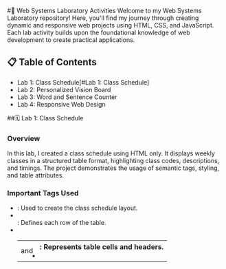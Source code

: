 #🌟 Web Systems Laboratory Activities
Welcome to my Web Systems Laboratory repository! Here, you'll find my journey through creating dynamic and responsive web projects using HTML, CSS, and JavaScript. Each lab activity builds upon the foundational knowledge of web development to create practical applications.
## 📋 Table of Contents
- Lab 1: Class Schedule[#Lab 1: Class Schedule]
- Lab 2: Personalized Vision Board
- Lab 3: Word and Sentence Counter
- Lab 4: Responsive Web Design

##🗓️ Lab 1: Class Schedule
### Overview
In this lab, I created a class schedule using HTML only. It displays weekly classes in a structured table format, highlighting class codes, descriptions, and timings. The project demonstrates the usage of semantic tags, styling, and table attributes.

### Important Tags Used
- <table>: Used to create the class schedule layout.
- <tr>: Defines each row of the table.
- <td> and <th>: Represents table cells and headers.
- <style>: Includes CSS styling directly in the HTML document.
- <footer>: Adds additional information about the class schedule at the bottom.
- @import: Imports fonts from Google Fonts for a visually appealing design.
Preview
The schedule includes:

🕒 Timings (e.g., 8:00 AM - 10:00 AM).
📖 Class Codes and Descriptions (e.g., IT 321 - Human-Computer Interaction).
🎨 Styled Table Borders and Header Colors.


